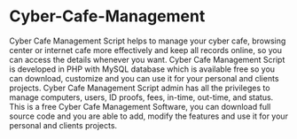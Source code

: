 # Cyber-Cafe-Management
Cyber Cafe Management Script helps to manage your cyber cafe, browsing center or internet cafe more effectively and keep all records online, so you can access the details whenever you want. Cyber Cafe Management Script is developed in PHP with MySQL database which is available free so you can download, customize and you can use it for your personal and clients projects. Cyber Cafe Management Script admin has all the privileges to manage computers, users, ID proofs, fees, in-time, out-time, and status. This is a free Cyber Cafe Management Software, you can download full source code and you are able to add, modify the features and use it for your personal and clients projects.
